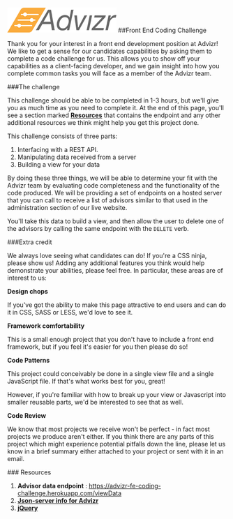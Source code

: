 ![Advizr](img/logo-hires-color.png?raw=true)
##Front End Coding Challenge 

Thank you for your interest in a front end development position 
at Advizr!  We like to get a sense for our candidates capabilities
by asking them to complete a code challenge for us.  This allows
you to show off your capabilities as a client-facing developer,
and we gain insight into how you complete common tasks you will
face as a member of the Advizr team.
 
###The challenge
 
This challenge should be able to be completed in 1-3 hours, but
we'll give you as much time as you need to complete it. At the
end of this page, you'll see a section marked **[Resources](#resources)**
that contains the endpoint and any other additional resources we
think might help you get this project done.

This challenge consists of three parts:
 
1. Interfacing with a REST API.
1. Manipulating data received from a server
1. Building a view for your data
 
By doing these three things, we will be able to determine your 
fit with the Advizr team by evaluating code completeness and the
functionality of the code produced.  We will be providing
a set of endpoints on a hosted server that you can call to 
receive a list of advisors similar to that used in the
administration section of our live website.

You'll take this data to build a view, and then allow the user
to delete one of the advisors by calling the same endpoint
with the `DELETE` verb.
 
###Extra credit
 
We always love seeing what candidates can do! If you're a CSS
ninja, please show us! Adding any additional features you think
would help demonstrate your abilities, please feel free.  In
particular, these areas are of interest to us:
 
 **Design chops**
   
   If you've got the ability to make this page attractive to
   end users and can do it in CSS, SASS or LESS, we'd love to see it.
 
 **Framework comfortability**
  
   This is a small enough project that you don't have to include
   a front end framework, but if you feel it's easier for you then please do so!
 
 **Code Patterns**
   
   This project could conceivably be done in a single view file
   and a single JavaScript file.  If that's what works best for you,
   great!
   
   However, if you're familiar with how to break up your view or
   Javascript into smaller reusable parts, we'd be interested
   to see that as well.
   
 **Code Review**
 
   We know that most projects we receive won't be perfect - in
   fact most projects we produce aren't either.  If you think
   there are any parts of this project which might experience
   potential pitfalls down the line, please let us know in a
   brief summary either attached to your project or sent with
   it in an email.
   
###<a name="resources"></a> Resources
 
 1. **Advisor data endpoint** : https://advizr-fe-coding-challenge.herokuapp.com/viewData
 1. **[Json-server info for Advizr](https://advizr-fe-coding-challenge.herokuapp.com/)** 
 1. **[jQuery](https://code.jquery.com/jquery-3.1.0.slim.min.js)**
    
